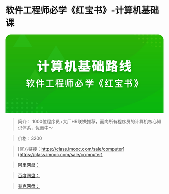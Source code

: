 # 软件工程师必学《红宝书》-计算机基础课

![img](../../assets/626500440988c36906960344.jpg)

> 简介： 1000位程序员+大厂HR联袂推荐，面向所有程序员的计算机核心知识体系，优惠中～

> 价格：3200

> [官方链接：https://class.imooc.com/sale/computer](https://class.imooc.com/sale/computer)

> [阿里网盘：]()

> [百度网盘：]()

> [夸克网盘：]()
